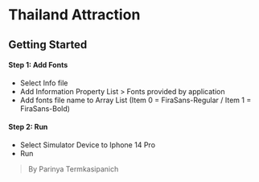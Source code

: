 # Thailand Attraction

## Getting Started
#### Step 1: Add Fonts
- Select Info file
- Add Information Property List > Fonts provided by application
- Add fonts file name to Array List (Item 0 = FiraSans-Regular / Item 1 = FiraSans-Bold)

#### Step 2: Run
- Select Simulator Device to Iphone 14 Pro
- Run

> By Parinya Termkasipanich

[//]: #REF
[//]: #https://developer.apple.com/forums/thread/110975
